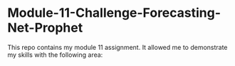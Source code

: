 # Module-11-Challenge-Forecasting-Net-Prophet
This repo contains my module 11 assignment. It allowed me to demonstrate my skills with the following area:
